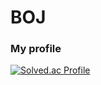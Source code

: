 # BOJ

### My profile
[![Solved.ac Profile](http://mazassumnida.wtf/api/generate_badge?boj=son2071)](https://solved.ac/son2071)
